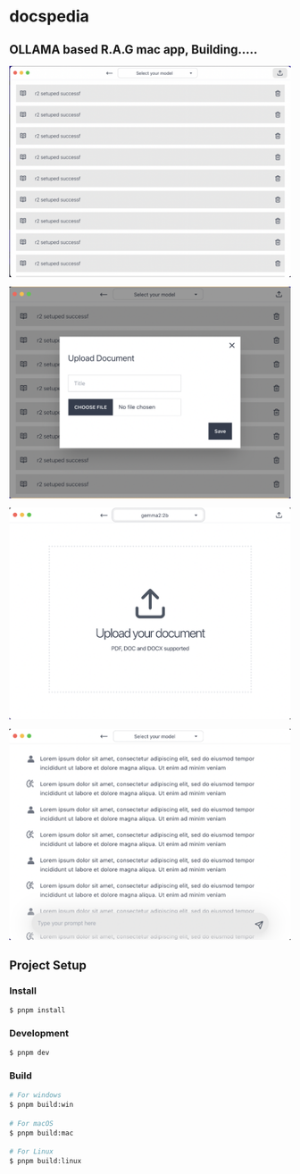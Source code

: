 # docspedia

## OLLAMA based R.A.G mac app, Building.....

![app demo](https://github.com/docspedia/docspedia/blob/main/src/renderer/src/assets/demo2.png?raw=true)

![upload doc modal](https://github.com/docspedia/docspedia/blob/main/src/renderer/src/assets/uplode-doc.png?raw=true)

![vergin upload doc](https://github.com/docspedia/docspedia/blob/main/src/renderer/src/assets/vergin-upload-doc.png?raw=true)

![chat page UI](https://github.com/docspedia/docspedia/blob/main/src/renderer/src/assets/chat.png?raw=true)

## Project Setup

### Install

```bash
$ pnpm install
```

### Development

```bash
$ pnpm dev
```

### Build

```bash
# For windows
$ pnpm build:win

# For macOS
$ pnpm build:mac

# For Linux
$ pnpm build:linux
```

